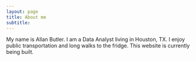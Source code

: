 ```yaml
---
layout: page
title: About me
subtitle:
---
```


My name is Allan Butler. I am a Data Analyst living in Houston, TX. I enjoy public transportation and long walks to the fridge. This website is currently being built. 

